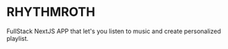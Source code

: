 # RHYTHMROTH
FullStack NextJS APP that let's you listen to music and create personalized playlist.



